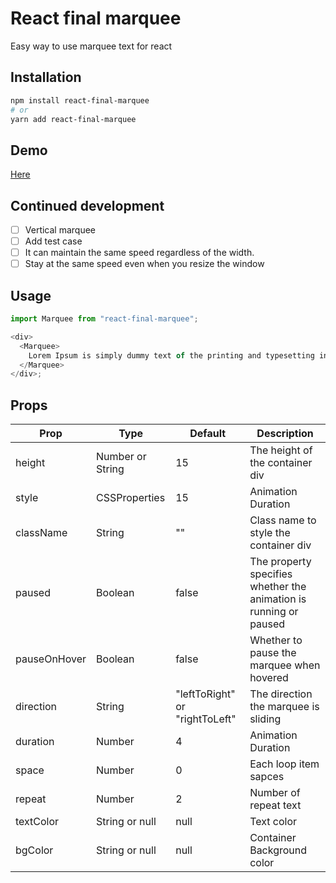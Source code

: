 # React final marquee

Easy way to use marquee text for react

## Installation

```bash
npm install react-final-marquee
# or
yarn add react-final-marquee

```

## Demo

[Here](https://yuenu.github.io/react-final-marquee/)

## Continued development

- [ ] Vertical marquee
- [ ] Add test case
- [ ] It can maintain the same speed regardless of the width.
- [ ] Stay at the same speed even when you resize the window

## Usage

```js
import Marquee from "react-final-marquee";

<div>
  <Marquee>
    Lorem Ipsum is simply dummy text of the printing and typesetting industry.
  </Marquee>
</div>;
```

## Props

| Prop         | Type             | Default                        | Description                                                       |
| ------------ | ---------------- | ------------------------------ | ----------------------------------------------------------------- |
| height       | Number or String | 15                             | The height of the container div                                   |
| style        | CSSProperties    | 15                             | Animation Duration                                                |
| className    | String           | ""                             | Class name to style the container div                             |
| paused       | Boolean          | false                          | The property specifies whether the animation is running or paused |
| pauseOnHover | Boolean          | false                          | Whether to pause the marquee when hovered                         |
| direction    | String           | "leftToRight" or "rightToLeft" | The direction the marquee is sliding                              |
| duration     | Number           | 4                              | Animation Duration                                                |
| space        | Number           | 0                              | Each loop item sapces                                             |
| repeat       | Number           | 2                              | Number of repeat text                                             |
| textColor    | String or null   | null                           | Text color                                                        |
| bgColor      | String or null   | null                           | Container Background color                                        |
